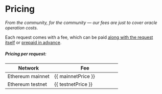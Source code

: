 # Pricing

*From the community, for the community — our fees are just to cover oracle operation costs.*

Each request comes with a fee, which can be paid [along with the request itself](/documentation/#fees) or [prepaid in advance](/documentation/#prepaying-prepaying-scenario).

##### Pricing per request:

<table>
  <thead>
    <tr>
      <th>Network</th>
      <th width="200">Fee</th>
    </tr>
  </thead>
  <tbody>
    <tr>
      <td>Ethereum mainnet</td>
      <td><span id="mainnet-price">{{ mainnetPrice }}</span></td>
    </tr>
    <tr>
      <td>Ethereum testnet</td>
      <td><span id="testnet-price">{{ testnetPrice }}</span></td>
    </tr>
  </tbody>
</table>

<script setup>
import { ref, onMounted } from 'vue';
import { ethers } from 'ethers';

const mainnetPrice = ref("loading...");
const testnetPrice = ref("loading...");

const fetchPrices = async () => {
  if (import.meta.env.SSR) return;

  const contractMainnet = new ethers.Contract(
    '0x2a9adbbad92f37670e8E98fe86a8B2fb07681690',
    ['function fee() view returns (uint256)'],
    new ethers.JsonRpcProvider('https://eth.llamarpc.com')
  );

  const contractTestnet = new ethers.Contract(
    '0x62AdC8dd46E71E6dc04A8EC5304e9E9521A9D436',
    ['function fee() view returns (uint256)'],
    new ethers.JsonRpcProvider('https://sepolia.drpc.org')
  );

  mainnetPrice.value = `${ethers.formatEther(await contractMainnet.fee())} ETH`;
  testnetPrice.value = `${ethers.formatEther(await contractTestnet.fee())} ETH`;
}

onMounted(() => {
  fetchPrices();
})
</script>
